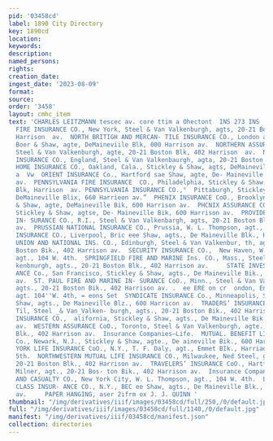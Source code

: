 ```yaml
---
pid: '03458cd'
label: 1890 City Directory
key: 1890cd
location: 
keywords: 
description: 
named_persons: 
rights: 
creation_date: 
ingest_date: '2023-08-09'
format: 
source: 
order: '3458'
layout: cmhc_item
text: 'CHARLES LEITZMANN tescec av. core ttim a Ohectont  INS 273 INS     |        NIAGARA
  FIRE INSURANCE CO., New York, Steel & Van Valkenburgh, agts, 20-21 Boston Blk, 40%
  Harrison  av.  NORTH BRITIGH AND MERCAN- TILE INSURANCE CO., London and Edinburgll
  Boer & Shaw, agte, DeMaineviile Blk, 000 Harrison av.  NORTHERN ASSURANCE CO. London,
  Steel & Van Valkenburgh, agte, 20-21 Boston Blk, 402 Harrison  av.  NORWICH UNION
  INSURANCE CO., England, Steel & Van Valkenbaurgh, agta, 20-21 Boston Bik, 402 Harrison  Sv.  av.  OAKLAND
  HOME INSURANCE CO., Oakland, Cala., Stickley & Shaw, agts, DeMaineville Bik, Harrison
  a  Vw  ORIENT INSURANCE Co., Hartford sae Shaw, agte, De- Maineville Blk, 600 Harrison
  av.  PENNSYLVANIA FIRE INSURANCE  CO., Philadelphia, Stickley & Shaw, agte, DeMaineville
  Blk, Harrison  av. PENNSYLVANIA INSURANCE CO.,°  Pittaburgh, Stickley & Shaw, agts.
  DeMaineville Blix, 660 Harrieon av.”  PHENIX INSURANCE CoO., Brooklyn, Stickley
  & Shaw, agte, DeMaineville Bik, 600 Harrison av.  PHCNIX ASSURANCE COo., London,
  Stickley & Shaw, agtse, De- Maineville Bik, 600 Harrison av.  PROVIDENCE -WASHINCTON
  IN- SURANCE CO., R.I., Steel & Van Valkenbargh, agts, 20-21 Boston Blk, 402 Harrison
  av.  PRUSSIAN NATIONAL INSURANCE CO., Prussia, W. L. Thompson, agt., 104 W. 4th.  QUEEN
  INSURANCE CO., Liverpool, Bric eee Shaw, agts., De Maineville Blk., Harrison av.  SCOTTISH
  UNION AND NATIONAL INS. CO., Edinburgh, Steel & Van Valkenbur, th, agte., and 21
  Boston Bik., 402 Harrison av.  SECURITY INSURANCE CO.,  New Haven, W. L. Thompson,
  agt., 104 W. 4th.  SPRINGFIELD FIRE AND MARINE Ins. CO., Mass., Steel & Van Val-
  kenbnurgh, agts., 20-21 Boston Blk., 402 Harrison av.     STATE INVESTMENT AND INSUR-
  ANCE Co., San Francisco, Stickley & Shaw, agts., De Maineville Bik., 600 Harrison
  av.  ST. PAUL FIRE AND MARINE IN- SURANCE CoO., Minn., Steel & Van Valkenbuorgh,
  agts., 20-21 Boston Bik., 402 Harrison av. .  ee ERE on cr  ondon, Eng., W. L. Thompson,
  agt. 104''W. 4th, = eons Set  SYNDICATE INSURANCE Co., Minneapolis, Stickliey &
  Shaw, agts., De Maineville Blz., 600 Harricon av.  TRADERS’ INSURANCE CO., Chicago,
  Til, Steel _& Van_Valken- burgh, agts., 20-21 Boston Bik., 402 Harrison av.  UNION
  INSURANCE CO.,  alifornia, Stickley & Shaw, agts., De Maineville Bik., 600 Harrison
  av.  WESTERN ASSURANCE CoO., Toronto, Steel & Van Valkenburgh, agte., 20-21 Boston
  Blk., 402 Harrison av.  Insurance Companies—Life.  MUTUAL. BENEFIT LIFE INSUR- ANCE
  Co., Newark, N.J., Stickley & Shaw, agte., De aineville Bik., 600 Harrison av.  NEW
  YORK LIFE INSURANCE CoO., N.Y., T. F. Daly, agt., Emmet BIk., Harriaon av., cor.
  5th.  NORTHWESTERN MUTUAL LIFE INSURANCE CO., Milwaukee, Ned Steel, gen’l agt.,
  20-21 Boston Blk., 402 Harrison av.  TRAVELERS’ INSURANCE CoO., Hartford, J. A.
  Milner, agt., 20-21 Bos- ton Bik., 402 Harrison av.  Insurance Companies—Plate Glass.  FIDELITY
  AND CASUALTY CO., New York City, W. L. Thompson, agt., 104 W. 4th.  LLOYD''S PLATE
  CLASS INSUR- ANCE CO., N.Y., BEC ee Shaw, agts., De Maineville Blk., Harri- aon
  av.     PAPER HANGING, aser 2ifrm ox J. J. QUINN '
thumbnail: "/img/derivatives/iiif/images/03458cd/full/250,/0/default.jpg"
full: "/img/derivatives/iiif/images/03458cd/full/1140,/0/default.jpg"
manifest: "/img/derivatives/iiif/03458cd/manifest.json"
collection: directories
---
```

